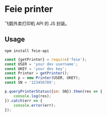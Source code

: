 # Feie printer

飞鹅外卖打印机 API 的 JS 封装。

## Usage

```shell script
npm install feie-api
```

```javascript
const {getPrinter} = require('feie');
const USER = 'your dev username';
const UKEY = 'your dev key';
const Printer = getPrinter();
const p = new Printer(USER, UKEY);
const SN = '123456789';

p.queryPrinterStatus({sn: SN}).then(res => {
    console.log(res);
}).catch(err => {
    console.error(err);
});
```